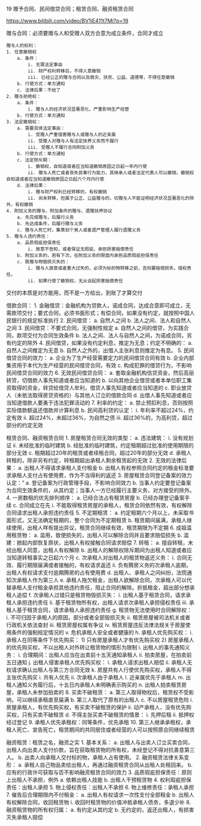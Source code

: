 19 赠予合同、民间借贷合同；租赁合同、融资租赁合同

https://www.bilibili.com/video/BV1iE411t7Mi?p=19


赠与合同：必须要赠与人和受赠人双方合意为成立条件，合同才成立
	
	赠与人的权利：
	1. 任意撤销权
		a. 条件：
			i. 无需法定事由
			ii. 财产权利转移后，不得人意撤销
			iii. 已经公正的赠与合同以及救灾、扶贫、公益、道德等，不得任意撤销
		b. 行使方式：单方通知
		c. 法律后果：不给了
	2. 赠与拒绝权：
		a. 条件：
			i. 赠与人的经济状况显著恶化、严重影响生产经营
		b. 行使方式：单方通知
	3. 法定撤销权：
		a. 需要具体法定事由：
			i. 受赠人严重侵害赠与人或赠与人的近亲属
			ii. 受赠人对赠与人有法定扶养义务而不履行
			iii. 受赠人不履行合同附加义务
		b. 行使方式：单方通知
		c. 法定除斥期：
			i. 撤销权，自知道或者应当知道撤销原因之日起一年内行使
			ii. 赠与人死亡或者丧失民事行为能力，其继承人或者法定代表人可以撤销，撤销权自知道或者应当知道撤销原因之日起六个月内行使
		d. 法律后果：
			i. 赠与财产权利已经转移的，有权撤销
			ii. 尚未转移，但属于公正、公益赠与的，切赠与人不能证明经济状况显著恶化的除外，有权撤销
	4. 附加义务的赠与、附加条件的赠与、遗赠扶养协议
		a. 先完成赠与，后履行义务
		b. 先达成条件，后履行赠与义务
		c. 赠与人死亡时，集策划个男人或者遗产管理人履行遗赠义务
	5. 赠与人违约责任：
		a. 品质瑕疵担保责任
			i. 故意不告知，或者保证无瑕疵，承担损害赔偿责任
		b. 附加义务的，若有下次，在附加义务的限度内承担品质瑕疵担保责任
		c. 致赠与物毁损灭失的：
			i. 赠与人故意或者重大过失的，必须为标的物转移之前，否则要赔偿损失，侵权责任。
			ii. 如果行使了撤销权，无从谈起损害赔偿责任


交付的本质是对方能用，而不是一方给出，到账了才算交付

借款合同：
	1. 金融借贷：金融机构为贷款人，诺成合同，达成合意即可成立，无需款项交付；要式合同，必须书面形式；有偿合同，如果没有约定，就按照中国人民银行的规定标准执行
	2. 民间借贷：
		a. 自然人之间
		b. 法人之间、法人和自然人之间
	3. 民间借贷：不要式合同，无强制性规定
		a. 自然人之间的借贷，为实践合同，款项交付为合同生效条件
		b. 法人之间、法人与自然人之间，为诺成合同，另有约定的除外
	4. 民间借贷，如果没有约定利息，推定为无息；约定不明确的：
		a. 自然人之间推定为无息
		b. 自然人之外的，出借人主张利息则推定为有息。
	5. 民间借贷合同的效力：
		a. 企业为了生产经营需要定力的民间借贷合同有效
		b. 企业内部集资用于本代为生产经营的民间借贷合同，有效
		c. 构成犯罪的借贷行为，不影响民间借贷合同的效力
	6. 无效民间借贷合同：
		a. 套取金融机构信贷资金，然后高丽转贷，切借款人事先知道或者应当知道的
		b. 以向其他企业借贷或者本单位职工集资取得的资金，转贷给借贷人牟利，借贷人事先知道或者应当知道的
		c. 职业放贷人（未依法取得房贷资格的）与其他人订立的借款合同
		d. 出借人事先知道或者应当知道借款人要勇于违法犯罪活动的
	7. 利率的约定：
		a. 禁止预扣利息，否则按照实际借款额返还借款并计算利息
		b. 民间高利贷的认定：
			i. 年利率不超过24%，约定有效
			ii. 超过24%，未超过36%，为自然之债
			iii. 超过36%的，为高利贷，超过部分的约定无效

租赁合同、融资租赁合同
	1. 房屋租赁合同无效的类型：
		a. 违法建筑：
			i. 没有规划证
			ii. 未经批准的临时建筑
		b. 经批准的临时建筑，约定租期超过批准的使用期限的部分无效
		c. 租期超过20年的租赁或者续租合同，超过20年的部分无效
		d. 承租人转租的，除非另有约定，转租期超出承租人剩余租赁起的无效
	2. 无效的法律后果：
		a. 出租人不得请求承租人支付租金
		b. 出租人有权参照合同约定的租金标准要求承租人支付占有使用费，作为不当得利的返还
	3. 房屋租赁合同登记备案的效力认定：”
		a. 登记备案为行政管理手段，不影响合同效力
		b. 当事人约定要登记备案为合同生效条件的，从其约定；当事人一方已经履行主要义务，对方接受的除外。
	4. 一房数租的优先排列顺序：
		a. 已经合法占有租赁房屋
		b. 已经办理登记备案手续
		c. 合同成立在先
			i. 不能取得租赁房屋的承租人，租赁合同依然有效，有权解除合同请求出租人承担违约责任
	5. 不定期租赁：
		a. 约定租期六个月以上，未采取书面形式，又无法确定租期的，整个合同为不定期租赁
		b. 租赁期间届满，承租人继续使用，出租人咩有提出异议，租赁合同继续有效，租赁期限为不定期
	6. 成祖滥用租赁物：
		a. 滥用，致使损失的，出租人可以解除合同并且要求赔偿损失
		b. 滥建：掀起内部恢复原状，出租人有权接触合同请求赔偿
	7. 转租：
		a. 擅自转租，未经出租人同意，出租人有权解除
		b. 出租人的解除权除斥期间为出租人知道或者应当知道转租事实之日起六个月
		c. 次承租人对出租人的租赁物返还义务：
			i. 合同无效、履行期限届满或者接触的，有权请求返还
			ii. 负有腾房义务的次承租人逾期，出租人有权请求支付逾期腾房的占有使用费
		d. 出租人、承租人之间纠纷，法院通知次承租人作为第三人
		e. 承租人拖欠租金，出租人欲解除合同，次承租人可以代替承租人支付租金承担其他违约责任，阻止合同的解除。折抵租金，超出部分想承租人追偿
		f. 次承租人过错只是租赁物毁损灭失：
			i. 出租人基于租赁合同，请求承租人承担违约责任
			ii. 基于租赁物所有权，出租人请求次承租人承担侵权责任
			iii. 承租人基于租赁合同，请求承租人承担违约责任
		g. 租赁物无法使用时合同解除权：
			i. 不可归因于承租人的原因，部分或者全部毁损灭失
			ii. 租赁房屋被司法机关或者行政机关依法查封
			iii. 租赁房屋权属有争议
			iv. 租赁房屋违反法律法规关于房屋使用条件的强制规定情况的
			v. 危机承租人安全或者健康的
		h. 承租人优先购买权：
			i. 承租人在同等条件下优先购买：
				1) 只有房屋承租人才有优先购买权
				2) 房屋承租人的优先购买权，不以出租人对外转让租赁物的情形为限制
		i. 出租人的事先通知义务：
			i. 合理期间：出租人应当在出卖前十五天通知承租人
			ii. 拍卖房屋，在拍卖前五日通知
		j. 出租人侵害承租人优先购买权：
			i. 承租人请求出租人赔偿
			ii. 承租人无权请求确认出租人与第三方合同无效
		k. 房屋共有人行使优先购买权，承租人不得主张优先购买
			i. 共有人优先
			ii. 次承租人由于承租人
		l. 近亲属优先于承租人
		m. 出租人通知义务履行后，十五日内承租人未明确表示购买的
		n. 出租人拍卖租赁房屋，承租人未参加拍卖的
	8. 买卖不破租赁：
		a. 第三人取得物权后，租赁权不受影响，可以继续承租直至届满
		b. 第三人取代了原有的出租人
		c. 不以房屋租赁危险
			i. 房屋承租人，有优先购买权，有买卖不破租赁的保护
			ii. 动产承租人，没有优先购买权，只有买卖不破租赁
		d. 不得主张买卖不破租赁的情景：
			i. 先押后租
			ii. 抵押权经过登记
	9. 承租人优先承租权：同等条件，优先承租
	10. 第三人继承承租权，承租人死亡、宣告死亡，租赁期间的共同居住或者经营的人可以按照原合同继续租赁

融资租赁：租赁之名，融资之实
	1. 基本关系：
		a. 出租人与出卖人订立买卖合同，出租人向出卖人支付价款，旨在获取租赁物的所有权，未经登记不得对抗善意第三人。 
		b. 出卖人向承租人交付标的物，承租人占有使用。
	2. 融资租赁法律关系变形：
		a. 承租人自己物品卖给出租人，再通过融资租赁合同从出租人处租回来。
		b. 应有的行政许可获取与否不影响融资租赁合同的效力
	3. 品质瑕疵担保责任：原则上出租人不承担，例外
		a. 依赖出租人技能
		b. 出租人干预租赁物
	4. 权利瑕疵担保责任：出租人承担
	5. 物上侵权责任：出租人不承担
	6. 物上维修责任：承租人承担
	7. 催告后合理期限内不付租金：
		a. 出租人有权请求一次性支付全部租金
		b. 出租人有权解除合同，收回租赁物
			i. 收回时租赁物的价值冲抵承租人债务，多退少补
	8. 融资租赁物的所有权归属：
		a. 有约定从其约定
		b. 无约定的，返还出租人，有损害灭失承租人赔偿
	
		
